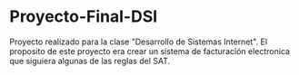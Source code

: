 # Proyecto-Final-DSI
Proyecto realizado para la clase "Desarrollo de Sistemas Internet". 
El proposito de este proyecto era crear un sistema de facturación electronica que siguiera algunas de las reglas del SAT.
